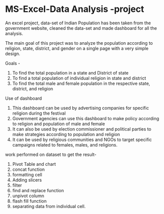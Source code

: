 #                                                                            MS-Excel-Data Analysis -project

An excel project, data-set of Indian Population has been taken from the government website, cleaned the data-set and made dashboard for all the analysis.

The main goal of this project was to analyze the population according to religion, state, district, and gender on a single page with a very simple design.

Goals - 
1)	To find the total population in a state and District of state
2)	To find a total population of individual religion in state and district
3)	To find the total  male and female population in the respective state, district, and religion

Use of dashboard
1)	This dashboard can be used by advertising companies for specific religion during the festival
2)	Government agencies can use this dashboard to make policy according to religion and population of male and female
3)	It can also be used by election commissioner and political parties to make strategies according to population and religion
4)	It can be used by religious communities and NGOs to target specific campaigns related to females, males, and religions.

work performed on dataset to get the result- 
1) Pivot Table and chart
2) concat function
3) formatting cell
4) Adding slicers
5) filter 
6) find and replace function
7) unpivot column
8) flash fill function
9) separating data from individual cell.
